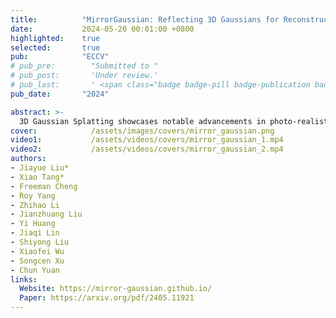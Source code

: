 ```yaml
---
title:          "MirrorGaussian: Reflecting 3D Gaussians for Reconstructing Mirror Reflections"
date:           2024-05-20 00:01:00 +0800
highlighted:    true
selected:       true
pub:            "ECCV"
# pub_pre:        "Submitted to "
# pub_post:       'Under review.'
# pub_last:       ' <span class="badge badge-pill badge-publication badge-success">Spotlight</span>'
pub_date:       "2024"

abstract: >-
  3D Gaussian Splatting showcases notable advancements in photo-realistic and real-time novel view synthesis. However, it faces challenges in modeling mirror reflections, which exhibit substantial appearance variations from different viewpoints. To tackle this problem, we present MirrorGaussian, the first method for mirror scene reconstruction with real-time rendering based on 3D Gaussian Splatting. The key insight is grounded on the mirror symmetry between the real-world space and the virtual mirror space. We introduce an intuitive dual-rendering strategy that enables differentiable rasterization of both the real-world 3D Gaussians and the mirrored counterpart obtained by reflecting the former about the mirror plane. All 3D Gaussians are jointly optimized with the mirror plane in an end-to-end framework. MirrorGaussian achieves high-quality and real-time rendering in scenes with mirrors, empowering scene editing like adding new mirrors and objects. Comprehensive experiments on multiple datasets demonstrate that our approach significantly outperforms existing methods, achieving state-of-the-art results.
cover:            /assets/images/covers/mirror_gaussian.png
video1:           /assets/videos/covers/mirror_gaussian_1.mp4
video2:           /assets/videos/covers/mirror_gaussian_2.mp4
authors:
- Jiayue Liu*
- Xiao Tang*
- Freeman Cheng
- Roy Yang
- Zhihao Li
- Jianzhuang Liu
- Yi Huang
- Jiaqi Lin
- Shiyong Liu
- Xiaofei Wu
- Songcen Xu
- Chun Yuan
links:
  Website: https://mirror-gaussian.github.io/
  Paper: https://arxiv.org/pdf/2405.11921
---
```

